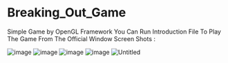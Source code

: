 # Breaking_Out_Game
Simple Game by OpenGL Framework
You Can Run Introduction File To Play The Game From The Official Window
Screen Shots : 

![image](https://user-images.githubusercontent.com/106455463/171769941-d38c7e87-1e62-4f23-90dd-0809366456fa.png)
![image](https://user-images.githubusercontent.com/106455463/171769948-fd070892-d8e9-46c7-a6b0-3238b645dad7.png)
![image](https://user-images.githubusercontent.com/106455463/171769952-4c323240-ecd1-4dff-8e92-84b859a5a127.png)
![image](https://user-images.githubusercontent.com/106455463/171769950-17f96967-d39c-49a7-9fce-bdd2ce72265c.png)
![Untitled](https://user-images.githubusercontent.com/106455463/171769766-6d758c03-4888-4e10-9b3b-23879b8746ac.png)

